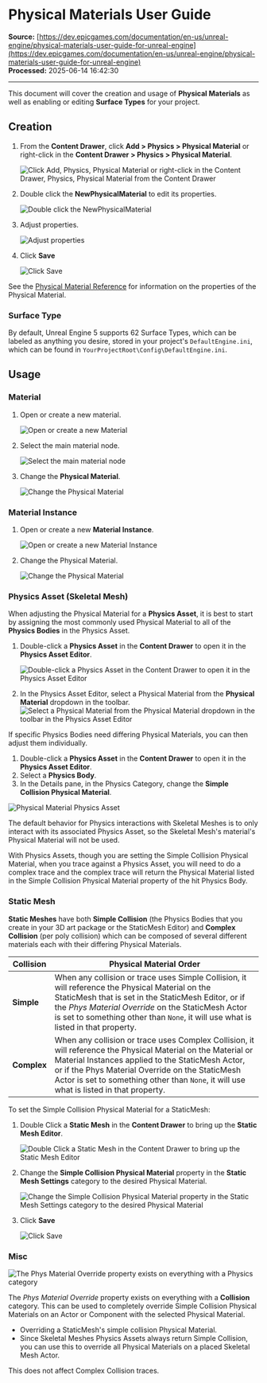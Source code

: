 # Physical Materials User Guide

**Source:** [https://dev.epicgames.com/documentation/en-us/unreal-engine/physical-materials-user-guide-for-unreal-engine](https://dev.epicgames.com/documentation/en-us/unreal-engine/physical-materials-user-guide-for-unreal-engine)  
**Processed:** 2025-06-14 16:42:30

---

This document will cover the creation and usage of **Physical Materials** as well as enabling or editing **Surface Types** for your project.

## Creation

1.  From the **Content Drawer**, click **Add > Physics > Physical Material** or right-click in the **Content Drawer > Physics > Physical Material**.
    
    ![ Click Add, Physics, Physical Material or right-click in the Content Drawer, Physics, Physical Material from the Content Drawer](https://d1iv7db44yhgxn.cloudfront.net/documentation/images/749304fe-7ef1-4660-8ac8-bb6118fba9af/new-physical-material.png)
2.  Double click the **NewPhysicalMaterial** to edit its properties.
    
    ![Double click the NewPhysicalMaterial](https://d1iv7db44yhgxn.cloudfront.net/documentation/images/4a9b0d48-dbaf-48cd-9e82-de1a0f0a8b5f/physical-material-properties.png)
3.  Adjust properties.
    
    ![Adjust properties](https://d1iv7db44yhgxn.cloudfront.net/documentation/images/387e0f43-6d1b-4a1b-8af6-9b8e692dbd59/adjust-properties.png)
4.  Click **Save**
    
    ![Click Save](https://d1iv7db44yhgxn.cloudfront.net/documentation/images/542b825b-6f0b-48b9-8337-093831157cf9/icon-save-asset-40x.png)

See the [Physical Material Reference](/documentation/en-us/unreal-engine/physical-materials-reference-for-unreal-engine) for information on the properties of the Physical Material.

### Surface Type

By default, Unreal Engine 5 supports 62 Surface Types, which can be labeled as anything you desire, stored in your project's `DefaultEngine.ini`, which can be found in `YourProjectRoot\Config\DefaultEngine.ini`.

## Usage

### Material

1.  Open or create a new material.
    
    ![Open or create a new Material](https://d1iv7db44yhgxn.cloudfront.net/documentation/images/738fc4a7-1745-46b6-a71c-62d7faceae44/physical-material-material-01.png)
2.  Select the main material node.
    
    ![Select the main material node](https://d1iv7db44yhgxn.cloudfront.net/documentation/images/369a22a2-c13a-4931-b287-12195860606b/physical-material-none.png)
3.  Change the **Physical Material**.
    
    ![Change the Physical Material](https://d1iv7db44yhgxn.cloudfront.net/documentation/images/b41c9fba-4863-4299-b03b-58cf680d1b75/physical-material-glass-2.png)

### Material Instance

1.  Open or create a new **Material Instance**.
    
    ![Open or create a new Material Instance](https://d1iv7db44yhgxn.cloudfront.net/documentation/images/4a46c452-6acc-42c6-9164-4ef8401718c9/physical-material-material-instance-01.png)
2.  Change the Physical Material.
    
    ![Change the Physical Material](https://d1iv7db44yhgxn.cloudfront.net/documentation/images/d00be0c9-7762-4ba5-8116-28d054cc6646/basic-material.png)

### Physics Asset (Skeletal Mesh)

When adjusting the Physical Material for a **Physics Asset**, it is best to start by assigning the most commonly used Physical Material to all of the **Physics Bodies** in the Physics Asset.

1.  Double-click a **Physics Asset** in the **Content Drawer** to open it in the **Physics Asset Editor**.
    
    ![Double-click a Physics Asset in the Content Drawer to open it in the Physics Asset Editor](https://d1iv7db44yhgxn.cloudfront.net/documentation/images/3a8db4e8-270c-4027-b8aa-53cb1160d4c8/physics-asset.png)
2.  In the Physics Asset Editor, select a Physical Material from the **Physical Material** dropdown in the toolbar. ![Select a Physical Material from the Physical Material dropdown in the toolbar in the Physics Asset Editor](https://d1iv7db44yhgxn.cloudfront.net/documentation/images/e5f468ca-d3f8-4054-bdbc-e684349220bc/physical-material-dropdown.png) 

If specific Physics Bodies need differing Physical Materials, you can then adjust them individually.

1.  Double-click a **Physics Asset** in the **Content Drawer** to open it in the **Physics Asset Editor**.
2.  Select a **Physics Body**.
3.  In the Details pane, in the Physics Category, change the **Simple Collision Physical Material**.

![Physical Material Physics Asset](https://d1iv7db44yhgxn.cloudfront.net/documentation/images/0ccd68f6-ea73-4830-ae3b-e4909255ddf4/physical-material-physics-asset-04.png)

The default behavior for Physics interactions with Skeletal Meshes is to only interact with its associated Physics Asset, so the Skeletal Mesh's material's Physical Material will not be used.

With Physics Assets, though you are setting the Simple Collision Physical Material, when you trace against a Physics Asset, you will need to do a complex trace and the complex trace will return the Physical Material listed in the Simple Collision Physical Material property of the hit Physics Body.

### Static Mesh

**Static Meshes** have both **Simple Collision** (the Physics Bodies that you create in your 3D art package or the StaticMesh Editor) and **Complex Collision** (per poly collision) which can be composed of several different materials each with their differing Physical Materials.

| Collision | Physical Material Order |
| --- | --- |
| **Simple** | When any collision or trace uses Simple Collision, it will reference the Physical Material on the StaticMesh that is set in the StaticMesh Editor, or if the *Phys Material Override* on the StaticMesh Actor is set to something other than `None`, it will use what is listed in that property. |
| **Complex** | When any collision or trace uses Complex Collision, it will reference the Physical Material on the Material or Material Instances applied to the StaticMesh Actor, or if the Phys Material Override on the StaticMesh Actor is set to something other than `None`, it will use what is listed in that property. |

To set the Simple Collision Physical Material for a StaticMesh:

1.  Double Click a **Static Mesh** in the **Content Drawer** to bring up the **Static Mesh Editor**.
    
    ![Double Click a Static Mesh in the Content Drawer to bring up the Static Mesh Editor](https://d1iv7db44yhgxn.cloudfront.net/documentation/images/c7cfb69f-37ef-401e-84c3-611eb20e97c5/physical-material-static-mesh-editor-01.png)
2.  Change the **Simple Collision Physical Material** property in the **Static Mesh Settings** category to the desired Physical Material.
    
    ![Change the Simple Collision Physical Material property in the Static Mesh Settings category to the desired Physical Material](https://d1iv7db44yhgxn.cloudfront.net/documentation/images/51360c5a-a641-4524-8ec9-13e2585713fb/physical-material-static-mesh-editor-02.png)
3.  Click **Save**
    
    ![Click Save](https://d1iv7db44yhgxn.cloudfront.net/documentation/images/08e01969-169f-4742-bfa1-95353ba45bb7/icon-save-asset-40x.png)

### Misc

![The Phys Material Override property exists on everything with a Physics category](https://d1iv7db44yhgxn.cloudfront.net/documentation/images/e274376f-9ca0-4cb9-85d2-44a6cd077a28/physical-material-override.png)

The *Phys Material Override* property exists on everything with a **Collision** category. This can be used to completely override Simple Collision Physical Materials on an Actor or Component with the selected Physical Material.

-   Overriding a StaticMesh's simple collision Physical Material.
-   Since Skeletal Meshes Physics Assets always return Simple Collision, you can use this to override all Physical Materials on a placed Skeletal Mesh Actor.

This does not affect Complex Collision traces.